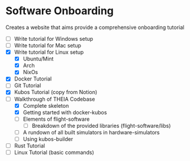 # Software Onboarding

Creates a website that aims provide a comprehensive onboarding tutorial 

- [ ] Write tutorial for Windows setup
- [ ] Write tutorial for Mac setup
- [x] Write tutorial for Linux setup
  - [x] Ubuntu/Mint
  - [x] Arch
  - [x] NixOs
- [x] Docker Tutorial
- [ ] Git Tutorial
- [x] Kubos Tutorial (copy from Notion)
- [ ] Walkthrough of THEIA Codebase
  - [x] Complete skeleton
  - [x] Getting started with docker-kubos
  - [ ] Elements of flight-software
    - [ ] Breakdown of the provided libraries (flight-software/libs)
  - [ ] A rundown of all built simulators in hardware-simulators
  - [ ] Using kubos-builder
- [ ] Rust Tutorial
- [ ] Linux Tutorial (basic commands)